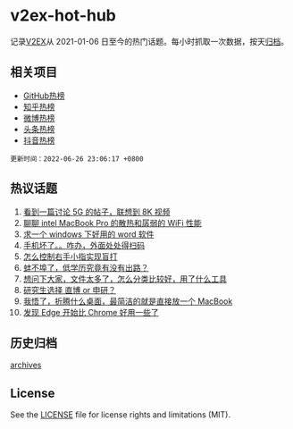 # v2ex-hot-hub

 记录[V2EX](https://www.v2ex.com/)从 2021-01-06 日至今的热门话题。每小时抓取一次数据，按天[归档](archives)。
 
 ## 相关项目

- [GitHub热榜](https://github.com/snaildev/github-hot-hub)
- [知乎热榜](https://github.com/snaildev/zhihu-hot-hub)
- [微博热榜](https://github.com/snaildev/weibo-hot-hub)
- [头条热榜](https://github.com/snaildev/toutiao-hot-hub)
- [抖音热榜](https://github.com/snaildev/douyin-hot-hub)


 `更新时间：2022-06-26 23:06:17 +0800`

## 热议话题

1. [看到一篇讨论 5G 的帖子，联想到 8K 视频](https://www.v2ex.com/t/862223)
1. [聊聊 intel MacBook Pro 的散热和孱弱的 WiFi 性能](https://www.v2ex.com/t/862242)
1. [求一个 windows 下好用的 word 软件](https://www.v2ex.com/t/862289)
1. [手机坏了。。咋办，外面处处得扫码](https://www.v2ex.com/t/862247)
1. [怎么控制右手小指实现盲打](https://www.v2ex.com/t/862243)
1. [蚌不埠了，低学历究竟有没有出路？](https://www.v2ex.com/t/862276)
1. [想问下大家，文件太多了，怎么分类比较好，用了什么工具](https://www.v2ex.com/t/862248)
1. [研究生选择 直博 or 申研？](https://www.v2ex.com/t/862226)
1. [我悟了，折腾什么桌面，最简洁的就是直接放一个 MacBook](https://www.v2ex.com/t/862230)
1. [发现 Edge 开始比 Chrome 好用一些了](https://www.v2ex.com/t/862303)

## 历史归档

[archives](archives)

## License

See the [LICENSE](LICENSE) file for license rights and limitations (MIT).

